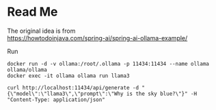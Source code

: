 # Read Me

The original idea is from  
https://howtodoinjava.com/spring-ai/spring-ai-ollama-example/

Run

```
docker run -d -v ollama:/root/.ollama -p 11434:11434 --name ollama ollama/ollama
docker exec -it ollama ollama run llama3
```

```
curl http://localhost:11434/api/generate -d "{\"model\":\"llama3\",\"prompt\":\"Why is the sky blue?\"}" -H "Content-Type: application/json"
```